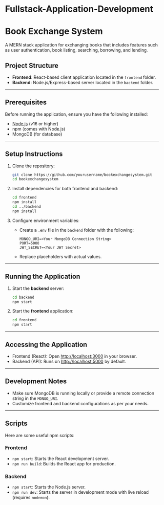 # Fullstack-Application-Development


# Book Exchange System

A MERN stack application for exchanging books that includes features such as user authentication, book listing, searching, borrowing, and lending.

## Project Structure

- **Frontend**: React-based client application located in the `frontend` folder.
- **Backend**: Node.js/Express-based server located in the `backend` folder.

---

## Prerequisites

Before running the application, ensure you have the following installed:

- [Node.js](https://nodejs.org/) (v16 or higher)
- npm (comes with Node.js)
- MongoDB (for database)

---

## Setup Instructions

1. Clone the repository:

   ```bash
   git clone https://github.com/yourusername/bookexchangesystem.git
   cd bookexchangesystem
   ```

2. Install dependencies for both frontend and backend:

   ```bash
   cd frontend
   npm install
   cd ../backend
   npm install
   ```

3. Configure environment variables:

   - Create a `.env` file in the `backend` folder with the following:
     ```env
     MONGO_URI=<Your MongoDB Connection String>
     PORT=5000
     JWT_SECRET=<Your JWT Secret>
     ```
   - Replace placeholders with actual values.

---

## Running the Application

1. Start the **backend** server:

   ```bash
   cd backend
   npm start
   ```

2. Start the **frontend** application:

   ```bash
   cd frontend
   npm start
   ```

---

## Accessing the Application

- Frontend (React): Open [http://localhost:3000](http://localhost:3000) in your browser.
- Backend (API): Runs on [http://localhost:5000](http://localhost:5000) by default.

---

## Development Notes

- Make sure MongoDB is running locally or provide a remote connection string in the `MONGO_URI`.
- Customize frontend and backend configurations as per your needs.

---

## Scripts

Here are some useful npm scripts:

### Frontend
- `npm start`: Starts the React development server.
- `npm run build`: Builds the React app for production.

### Backend
- `npm start`: Starts the Node.js server.
- `npm run dev`: Starts the server in development mode with live reload (requires `nodemon`).



